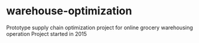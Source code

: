 # warehouse-optimization
Prototype supply chain optimization project for online grocery warehousing operation
Project started in 2015

